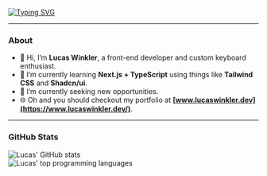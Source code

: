 [![Typing SVG](https://readme-typing-svg.demolab.com?font=Fira+Code&weight=500&size=23&duration=2500&pause=1000&color=A570FD&vCenter=true&random=false&width=520&height=24&lines=Hey+there%2C+I'm+Lucas+Winkler!;I+build+pixel-perfect+user-interfaces)](https://git.io/typing-svg)

---

### About

-   👋 Hi, I’m **Lucas Winkler**, a front-end developer and custom keyboard enthusiast.
-   🌱 I’m currently learning **Next.js + TypeScript** using things like **Tailwind CSS** and **Shadcn/ui**.
-   🤝 I’m currently seeking new opportunities.
-   🌐 Oh and you should checkout my portfolio at **[www.lucaswinkler.dev](https://www.lucaswinkler.dev/)**.

---

### GitHub Stats

<p align="left">
  <img alt="Lucas' GitHub stats" src="https://github-readme-streak-stats.herokuapp.com/?user=lucaswinkler&theme=tokyonight&hide_border=true"><br/>
  <img alt="Lucas' top programming languages" src="https://github-readme-stats.vercel.app/api/top-langs/?username=lucaswinkler&theme=tokyonight&hide_border=true&include_all_commits=true&count_private=true&layout=compact">
</p>
